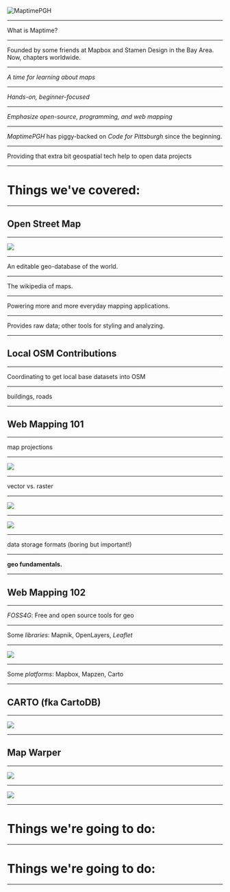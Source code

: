 ![MaptimePGH](/img/maptimepgh_sq.png)

---

What is Maptime?

---

Founded by some friends at Mapbox and Stamen Design in the Bay Area. Now, chapters worldwide.

---

*A time for learning about maps*

---

*Hands-on, beginner-focused*

---

*Emphasize open-source, programming, and web mapping*

---

*MaptimePGH* has piggy-backed on *Code for Pittsburgh* since the beginning.

---

Providing that extra bit geospatial tech help to open data projects

---

# Things we've covered:

---

## Open Street Map

---

![](../geo101/img/osm_pgh.png)

---

An editable geo-database of the world.

---

The wikipedia of maps.

---

Powering more and more everyday mapping applications.

---

Provides raw data; other tools for styling and analyzing.

---

## Local OSM Contributions

---

Coordinating to get local base datasets into OSM

---

buildings, roads

---

## Web Mapping 101

---

map projections

---

![](../2016-03-30-cartodb/img/xkcd_map_projections.jpg)


---

vector vs. raster

---

![](../2016-03-30-cartodb/img/pitt_slope.png)

---

![](../2016-03-30-cartodb/img/pitt_vector.png)

---

data storage formats (boring but important!)

---

**geo fundamentals.**

---

## Web Mapping 102

---

*FOSS4G*: Free and open source tools for geo

---

Some *libraries*: Mapnik, OpenLayers, *Leaflet*

---

![](/img/fishfrymap.png)

---

Some *platforms*: Mapbox, Mapzen, Carto

---

## CARTO (fka CartoDB)

---

![](/img/carto.png)

---

## Map Warper

---

![](../2016-04-27-mapwarper/img/cp2.png)

---

![](../2016-04-27-mapwarper/img/mapwarper-overlay.gif)

---

# Things we're going to do:

---

# Things we're going to do:

---
